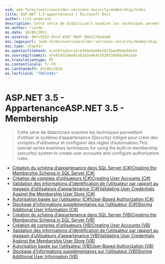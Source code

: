 ```yaml
---
uid: web-forms/overview/older-versions-security/membership/index
title: ASP.NET 3,5-appartenance | Microsoft Docs
author: rick-anderson
description: Cette série de didacticiels examine les techniques permettant d’utiliser le système d’appartenance (Security) intégré pour créer des comptes d’utilisateur et configurer des règles d’autorisation.
ms.author: riande
ms.date: 10/05/2011
ms.assetid: 96fc5552-05cd-4547-909f-9bb3176e44d6
msc.legacyurl: /web-forms/overview/older-versions-security/membership
msc.type: chapter
ms.openlocfilehash: eca16fea2cce2cef84e0a66e18c1bee0b9e54e94
ms.sourcegitcommit: e7e91932a6e91a63e2e46417626f39d6b244a3ab
ms.translationtype: MT
ms.contentlocale: fr-FR
ms.lasthandoff: 03/06/2020
ms.locfileid: "78631991"
---
```

# <a name="aspnet-35---membership"></a><span data-ttu-id="68514-103">ASP.NET 3.5 - Appartenance</span><span class="sxs-lookup"><span data-stu-id="68514-103">ASP.NET 3.5 - Membership</span></span>

> <span data-ttu-id="68514-104">Cette série de didacticiels examine les techniques permettant d’utiliser le système d’appartenance (Security) intégré pour créer des comptes d’utilisateur et configurer des règles d’autorisation.</span><span class="sxs-lookup"><span data-stu-id="68514-104">This tutorial series examines techniques for using the built-in membership (security) system to create user accounts and configure authorization rules.</span></span>

- [<span data-ttu-id="68514-105">Création du schéma d’appartenance dans SQL Server (C#)</span><span class="sxs-lookup"><span data-stu-id="68514-105">Creating the Membership Schema in SQL Server (C#)</span></span>](creating-the-membership-schema-in-sql-server-cs.md)
- [<span data-ttu-id="68514-106">Création de comptes d’utilisateurs (C#)</span><span class="sxs-lookup"><span data-stu-id="68514-106">Creating User Accounts (C#)</span></span>](creating-user-accounts-cs.md)
- [<span data-ttu-id="68514-107">Validation des informations d’identification de l’utilisateur par rapport au magasin d’utilisateurs d’appartenance (C#)</span><span class="sxs-lookup"><span data-stu-id="68514-107">Validating User Credentials Against the Membership User Store (C#)</span></span>](validating-user-credentials-against-the-membership-user-store-cs.md)
- [<span data-ttu-id="68514-108">Autorisation basée sur l’utilisateur (C#)</span><span class="sxs-lookup"><span data-stu-id="68514-108">User-Based Authorization (C#)</span></span>](user-based-authorization-cs.md)
- [<span data-ttu-id="68514-109">Stockage d’informations supplémentaires sur l’utilisateur (C#)</span><span class="sxs-lookup"><span data-stu-id="68514-109">Storing Additional User Information (C#)</span></span>](storing-additional-user-information-cs.md)
- [<span data-ttu-id="68514-110">Création du schéma d’appartenance dans SQL Server (VB)</span><span class="sxs-lookup"><span data-stu-id="68514-110">Creating the Membership Schema in SQL Server (VB)</span></span>](creating-the-membership-schema-in-sql-server-vb.md)
- [<span data-ttu-id="68514-111">Création de comptes d’utilisateurs (VB)</span><span class="sxs-lookup"><span data-stu-id="68514-111">Creating User Accounts (VB)</span></span>](creating-user-accounts-vb.md)
- [<span data-ttu-id="68514-112">Validation des informations d’identification de l’utilisateur par rapport au magasin d’utilisateurs d’appartenance (VB)</span><span class="sxs-lookup"><span data-stu-id="68514-112">Validating User Credentials Against the Membership User Store (VB)</span></span>](validating-user-credentials-against-the-membership-user-store-vb.md)
- [<span data-ttu-id="68514-113">Autorisation basée sur l’utilisateur (VB)</span><span class="sxs-lookup"><span data-stu-id="68514-113">User-Based Authorization (VB)</span></span>](user-based-authorization-vb.md)
- [<span data-ttu-id="68514-114">Stockage d’informations supplémentaires sur l’utilisateur (VB)</span><span class="sxs-lookup"><span data-stu-id="68514-114">Storing Additional User Information (VB)</span></span>](storing-additional-user-information-vb.md)
